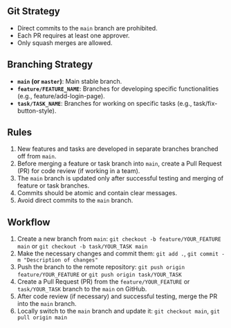 ## Git Strategy

- Direct commits to the `main` branch are prohibited.
- Each PR requires at least one approver.
- Only squash merges are allowed.

## Branching Strategy

* **`main` (or `master`)**: Main stable branch.
* **`feature/FEATURE_NAME`**: Branches for developing specific functionalities (e.g., feature/add-login-page).
* **`task/TASK_NAME`**: Branches for working on specific tasks (e.g., task/fix-button-style).

## Rules

1. New features and tasks are developed in separate branches branched off from `main`.
2. Before merging a feature or task branch into `main`, create a Pull Request (PR) for code review (if working in a team).
3. The `main` branch is updated only after successful testing and merging of feature or task branches.
4. Commits should be atomic and contain clear messages.
5. Avoid direct commits to the `main` branch.

## Workflow

1.  Create a new branch from `main`: `git checkout -b feature/YOUR_FEATURE main` or `git checkout -b task/YOUR_TASK main`
2.  Make the necessary changes and commit them: `git add .`, `git commit -m "Description of changes"`
3.  Push the branch to the remote repository:  `git push origin feature/YOUR_FEATURE` or `git push origin task/YOUR_TASK`
4.  Create a Pull Request (PR) from the `feature/YOUR_FEATURE` or `task/YOUR_TASK` branch to the `main` on GitHub.
5.  After code review (if necessary) and successful testing, merge the PR into the `main` branch.
6.  Locally switch to the `main` branch and update it: `git checkout main`, `git pull origin main`
